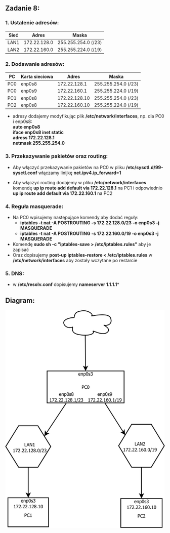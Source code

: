 ## Zadanie 8:
  ### 1. Ustalenie adresów:
  
  Sieć | Adres | Maska
  ---|---|---
  LAN1 | 172.22.128.0| 255.255.254.0 (/23)
  LAN2 | 172.22.160.0| 255.255.224.0 (/19)
  
  
  ### 2. Dodawanie adresów:
  
  PC | Karta sieciowa | Adres | Maska
  ---|---|---|---
  PC0 | enp0s8 | 172.22.128.1 | 255.255.254.0 (/23)
  PC0 | enp0s9 | 172.22.160.1 | 255.255.224.0 (/19)
  PC1 | enp0s8 | 172.22.128.10 | 255.255.254.0 (/23)
  PC2 | enp0s8 | 172.22.160.10 | 255.255.224.0 (/19)
  
  - adresy dodajemy modyfikując plik **/etc/network/interfaces**, np. dla PC0 i enp0s8:  
    **auto enp0s8  
      iface enp0s8 inet static  
      adress 172.22.128.1  
      netmask 255.255.254.0**
    
  
  ### 3. Przekazywanie pakietów oraz routing:
  
  - Aby włączyć przekazywanie pakietów na PC0 w pliku **/etc/sysctl.d/99-sysctl.conf** 
    włączamy linijkę **net.ipv4.ip_forward=1** 
    
  - Aby włączyć routing dodajemy w pliku **/etc/network/interfaces** komendę 
    **up ip route add default via 172.22.128.1** na PC1 i odpowiednio 
    **up ip route add default via 172.22.160.1** na PC2
   
 ### 4. Reguła masquerade:
 
  - Na PC0 wpisujemy następujące komendy aby dodać reguły:
    * **iptables -t nat -A POSTROUTING -s 172.22.128.0/23 -o enp0s3 -j MASQUERADE**
    * **iptables -t nat -A POSTROUTING -s 172.22.160.0/19 -o enp0s3 -j MASQUERADE**
  - Komendę **sudo sh -c "iptables-save > /etc/iptables.rules"** aby je zapisać
  - Oraz dopisujemy **post-up iptables-restore < /etc/iptables.rules** w 
    **/etc/network/interfaces** aby zostały wczytane po restarcie
 ### 5. DNS:
 
  - w **/etc/resolv.conf** dopisujemy **nameserver 1.1.1.1***
    
## Diagram:
![zadanie 8](Zad_8.svg)
